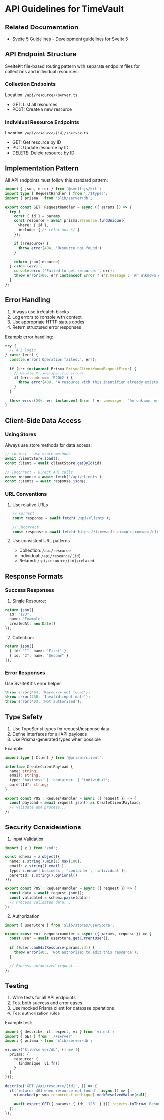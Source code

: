 # API Guidelines for TimeVault

## Related Documentation
- [Svelte 5 Guidelines](./svelte5-guidelines.md) - Development guidelines for Svelte 5

## API Endpoint Structure

SvelteKit file-based routing pattern with separate endpoint files for collections and individual resources:

### Collection Endpoints
Location: `/api/resource/+server.ts`
- GET: List all resources
- POST: Create a new resource

### Individual Resource Endpoints
Location: `/api/resource/[id]/+server.ts`
- GET: Get resource by ID
- PUT: Update resource by ID
- DELETE: Delete resource by ID

## Implementation Pattern

All API endpoints must follow this standard pattern:

```typescript
import { json, error } from '@sveltejs/kit';
import type { RequestHandler } from './$types';
import { prisma } from '$lib/server/db';

export const GET: RequestHandler = async ({ params }) => {
  try {
    const { id } = params;
    const resource = await prisma.resource.findUnique({
      where: { id },
      include: { /* relations */ }
    });
    
    if (!resource) {
      throw error(404, 'Resource not found');
    }
    
    return json(resource);
  } catch (err) {
    console.error('Failed to get resource:', err);
    throw error(500, err instanceof Error ? err.message : 'An unknown error occurred');
  }
};
```

## Error Handling

1. Always use try/catch blocks
2. Log errors to console with context
3. Use appropriate HTTP status codes
4. Return structured error responses

Example error handling:
```typescript
try {
  // API logic
} catch (err) {
  console.error('Operation failed:', err);
  
  if (err instanceof Prisma.PrismaClientKnownRequestError) {
    // Handle Prisma-specific errors
    if (err.code === 'P2002') {
      throw error(409, 'A resource with this identifier already exists');
    }
  }
  
  throw error(500, err instanceof Error ? err.message : 'An unknown error occurred');
}
```

## Client-Side Data Access

### Using Stores

Always use store methods for data access:

```typescript
// Correct - Use store methods
await clientStore.load();
const client = await clientStore.getById(id);

// Incorrect - Direct API calls
const response = await fetch('/api/clients');
const clients = await response.json();
```

### URL Conventions

1. Use relative URLs
   ```typescript
   // Correct
   const response = await fetch('/api/clients');
   
   // Incorrect
   const response = await fetch('https://timevault.example.com/api/clients');
   ```

2. Use consistent URL patterns
   - Collection: `/api/resource`
   - Individual: `/api/resource/[id]`
   - Related: `/api/resource/[id]/related`

## Response Formats

### Success Responses

1. Single Resource:
```typescript
return json({
  id: "123",
  name: "Example",
  createdAt: new Date()
});
```

2. Collection:
```typescript
return json([
  { id: "1", name: "First" },
  { id: "2", name: "Second" }
]);
```

### Error Responses

Use SvelteKit's error helper:
```typescript
throw error(404, 'Resource not found');
throw error(400, 'Invalid input data');
throw error(403, 'Not authorized');
```

## Type Safety

1. Use TypeScript types for request/response data
2. Define interfaces for all API payloads
3. Use Prisma-generated types when possible

Example:
```typescript
import type { Client } from '@prisma/client';

interface CreateClientPayload {
  name: string;
  email: string;
  type: 'business' | 'container' | 'individual';
  parentId?: string;
}

export const POST: RequestHandler = async ({ request }) => {
  const payload = await request.json() as CreateClientPayload;
  // Validate and process...
};
```

## Security Considerations

1. Input Validation
```typescript
import { z } from 'zod';

const schema = z.object({
  name: z.string().min(1).max(100),
  email: z.string().email(),
  type: z.enum(['business', 'container', 'individual']),
  parentId: z.string().optional()
});

export const POST: RequestHandler = async ({ request }) => {
  const data = await request.json();
  const validated = schema.parse(data);
  // Process validated data...
};
```

2. Authorization
```typescript
import { userStore } from '$lib/stores/userStore';

export const PUT: RequestHandler = async ({ params, request }) => {
  const user = await userStore.getCurrentUser();
  
  if (!user.canEditResource(params.id)) {
    throw error(403, 'Not authorized to edit this resource');
  }
  
  // Process authorized request...
};
```

## Testing

1. Write tests for all API endpoints
2. Test both success and error cases
3. Use mocked Prisma client for database operations
4. Test authorization rules

Example test:
```typescript
import { describe, it, expect, vi } from 'vitest';
import { GET } from './+server';
import { prisma } from '$lib/server/db';

vi.mock('$lib/server/db', () => ({
  prisma: {
    resource: {
      findUnique: vi.fn()
    }
  }
}));

describe('GET /api/resource/[id]', () => {
  it('returns 404 when resource not found', async () => {
    vi.mocked(prisma.resource.findUnique).mockResolvedValue(null);
    
    await expect(GET({ params: { id: '123' } })).rejects.toThrow('Resource not found');
  });
});
```
